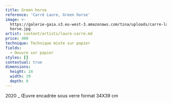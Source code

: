 ```yaml
---
title: Green horse
reference: 'Carré Laure, Green horse'
image: >-
  https://galerie-gaia.s3.eu-west-3.amazonaws.com/tina/uploads/carre-laure/galerie-gaia-carre-laure-green
  horse.jpg
artist: content/artists/laure-carre.md
price: 400
technique: Technique mixte sur papier
fields:
  - Oeuvre sur papier
styles: []
contextual: true
dimensions:
  height: 24
  width: 29
  depth: 0
---
```


2020 \_ Œuvre encadrée sous verre format 34X39 cm 
